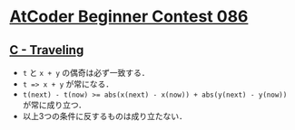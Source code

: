# [AtCoder Beginner Contest 086](https://atcoder.jp/contests/abc086/tasks)

## [C - Traveling](https://atcoder.jp/contests/abc086/tasks/arc089_a)
- `t` と `x + y` の偶奇は必ず一致する．
- `t => x + y` が常になる．
- `t(next) - t(now) >= abs(x(next) - x(now)) + abs(y(next) - y(now))` が常に成り立つ．
- 以上3つの条件に反するものは成り立たない．
